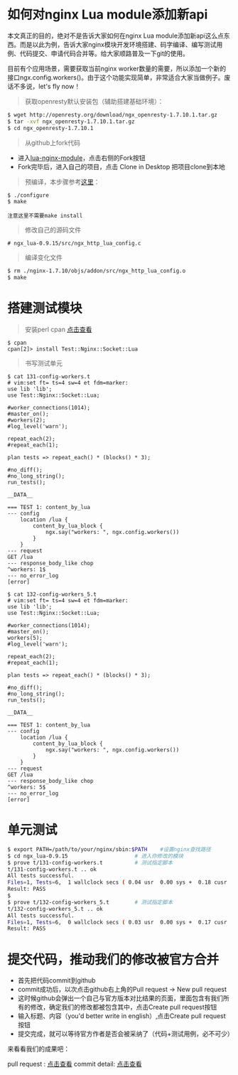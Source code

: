 # 如何对nginx Lua module添加新api

本文真正的目的，绝对不是告诉大家如何在nginx Lua module添加新api这么点东西。而是以此为例，告诉大家nginx模块开发环境搭建、码字编译、编写测试用例、代码提交、申请代码合并等。给大家顺路普及一下git的使用。

目前有个应用场景，需要获取当前nginx worker数量的需要，所以添加一个新的接口ngx.config.workers()。由于这个功能实现简单，非常适合大家当做例子。废话不多说，let's fly now！

> 获取openresty默认安装包（辅助搭建基础环境）：

```sh
$ wget http://openresty.org/download/ngx_openresty-1.7.10.1.tar.gz
$ tar -xvf ngx_openresty-1.7.10.1.tar.gz
$ cd ngx_openresty-1.7.10.1
```

> 从github上fork代码

* 进入[lua-nginx-module](https://github.com/openresty/lua-nginx-module)，点击右侧的Fork按钮
* Fork完毕后，进入自己的项目，点击 Clone in Desktop 把项目clone到本地

> 预编译，本步骤参考[这里](http://openresty.com/#Installation)：

```sh
$ ./configure
$ make
```

`注意这里不需要make install`

> 修改自己的源码文件

```
# ngx_lua-0.9.15/src/ngx_http_lua_config.c
```

> 编译变化文件

```sh
$ rm ./nginx-1.7.10/objs/addon/src/ngx_http_lua_config.o
$ make
```

# 搭建测试模块
> 安装perl cpan [点击查看](http://www.cnblogs.com/itech/archive/2009/08/10/1542832.html)

```
$ cpan
cpan[2]> install Test::Nginx::Socket::Lua
```

> 书写测试单元

```
$ cat 131-config-workers.t
# vim:set ft= ts=4 sw=4 et fdm=marker:
use lib 'lib';
use Test::Nginx::Socket::Lua;

#worker_connections(1014);
#master_on();
#workers(2);
#log_level('warn');

repeat_each(2);
#repeat_each(1);

plan tests => repeat_each() * (blocks() * 3);

#no_diff();
#no_long_string();
run_tests();

__DATA__

=== TEST 1: content_by_lua
--- config
    location /lua {
        content_by_lua_block {
            ngx.say("workers: ", ngx.config.workers())
        }
    }
--- request
GET /lua
--- response_body_like chop
^workers: 1$
--- no_error_log
[error]
```

```
$ cat 132-config-workers_5.t
# vim:set ft= ts=4 sw=4 et fdm=marker:
use lib 'lib';
use Test::Nginx::Socket::Lua;

#worker_connections(1014);
#master_on();
workers(5);
#log_level('warn');

repeat_each(2);
#repeat_each(1);

plan tests => repeat_each() * (blocks() * 3);

#no_diff();
#no_long_string();
run_tests();

__DATA__

=== TEST 1: content_by_lua
--- config
    location /lua {
        content_by_lua_block {
            ngx.say("workers: ", ngx.config.workers())
        }
    }
--- request
GET /lua
--- response_body_like chop
^workers: 5$
--- no_error_log
[error]
```

# 单元测试

```sh
$ export PATH=/path/to/your/nginx/sbin:$PATH    #设置nginx查找路径
$ cd ngx_lua-0.9.15                     # 进入你修改的模块
$ prove t/131-config-workers.t          # 测试指定脚本
t/131-config-workers.t .. ok
All tests successful.
Files=1, Tests=6,  1 wallclock secs ( 0.04 usr  0.00 sys +  0.18 cusr  0.05 csys =  0.27 CPU)
Result: PASS
$
$ prove t/132-config-workers_5.t        # 测试指定脚本
t/132-config-workers_5.t .. ok
All tests successful.
Files=1, Tests=6,  0 wallclock secs ( 0.03 usr  0.00 sys +  0.17 cusr  0.04 csys =  0.24 CPU)
Result: PASS
```

# 提交代码，推动我们的修改被官方合并

* 首先把代码commit到github
* commit成功后，以次点击github右上角的Pull request -> New pull request
* 这时候github会弹出一个自己与官方版本对比结果的页面，里面包含有我们所有的修改，确定我们的修改都被包含其中，点击Create pull request按钮
* 输入标题、内容（you'd better write in english）,点击Create pull request按钮
* 提交完成，就可以等待官方作者是否会被采纳了（代码+测试用例，必不可少）

来看看我们的成果吧：

pull request : [点击查看](https://github.com/openresty/lua-nginx-module/pull/531)
commit detail: [点击查看](https://github.com/membphis/lua-nginx-module/commit/9d991677c090e1f86fa5840b19e02e56a4a17f86)
